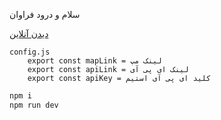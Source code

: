 سلام و درود فراوان 

 [دیدن آنلاین](https://dark-game-pearl.vercel.app/)
```
config.js
    export const mapLink = لینک مپ
    export const apiLink = لینک ای پی آی
    export const apiKey = کلید ای پی آی استیم
```

```bash
npm i
npm run dev
```
